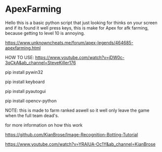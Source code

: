 # ApexFarming

Hello this is a basic python script that just looking for thinks on your screen and if its found it well press keys, this is make for Apex for afk farming, because getting to level 10 is annoying.

https://www.unknowncheats.me/forum/apex-legends/464685-apexfarming.html

HOW TO USE: https://www.youtube.com/watch?v=jDW0c-3qCkA&ab_channel=SteveKiller176

pip install pywin32

pip install keyboard

pip install pyautogui

pip install opencv-python







NOTE: this is made to farm ranked aswell so it well only leave the game when the full team dead's.






for more information on how this work

https://github.com/KianBrose/Image-Recognition-Botting-Tutorial

https://www.youtube.com/watch?v=YRAIUA-Oc1Y&ab_channel=KianBrose
